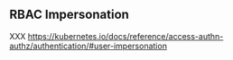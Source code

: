 ## RBAC Impersonation

XXX https://kubernetes.io/docs/reference/access-authn-authz/authentication/#user-impersonation
